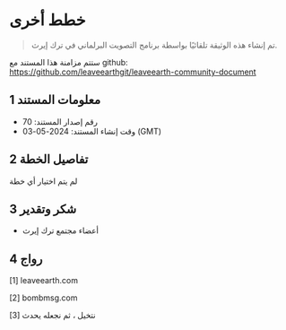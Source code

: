 # خطط أخرى

>تم إنشاء هذه الوثيقة تلقائيًا بواسطة برنامج التصويت البرلماني في ترك إيرث.

ستتم مزامنة هذا المستند مع github: https://github.com/leaveearthgit/leaveearth-community-document

## 1 معلومات المستند

- رقم إصدار المستند: 70
- وقت إنشاء المستند: 2024-05-03 (GMT)

## 2 تفاصيل الخطة

لم يتم اختيار أي خطة

## 3 شكر وتقدير
* أعضاء مجتمع ترك إيرث

## 4 رواج
[1] leaveearth.com

[2] bombmsg.com

[3] نتخيل ، ثم نجعله يحدث